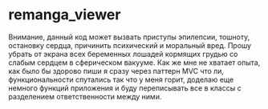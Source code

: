 # remanga_viewer
Внимание, данный код может вызвать приступы эпилепсии, тошноту, остановку сердца, причинить психический и моральный вред. Прошу убрать от экрана всех беременных лошадей кормящих грудью со слабым сердцем в сферическом вакууме. Как же мне не хватает опыта, как было бы здорово пиши я сразу через паттерн MVC что ли, функциональности спутались так что у меня горит, доделаю еще немного функций приложения и буду переписывать все в классы с разделением ответственности между ними.
